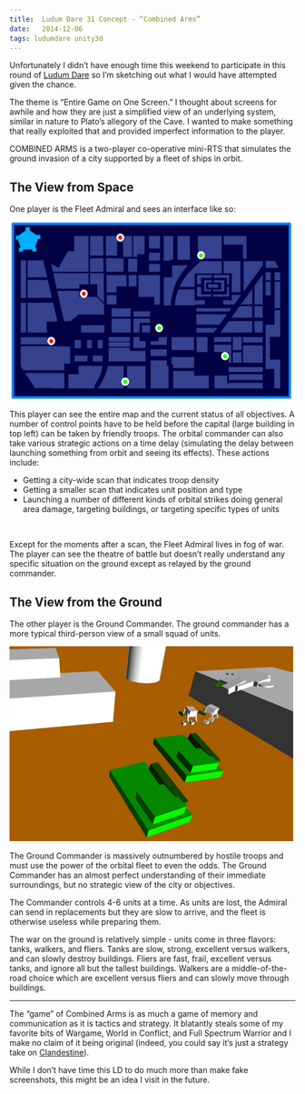 ```yaml
---
title:  Ludum Dare 31 Concept - “Combined Arms”
date:   2014-12-06
tags: ludumdare unity3d
---
```


Unfortunately I didn’t have enough time this weekend to participate in this round of [Ludum Dare](http://ludumdare.com/compo/) so I’m sketching out what I would have attempted given the chance.

The theme is “Entire Game on One Screen.” I thought about screens for awhile and how they are just a simplified view of an underlying system, similar in nature to Plato’s allegory of the Cave. I wanted to make something that really exploited that and provided imperfect information to the player.

COMBINED ARMS is a two-player co-operative mini-RTS that simulates the ground invasion of a city supported by a fleet of ships in orbit.

## The View from Space

One player is the Fleet Admiral and sees an interface like so:

![](/images/2014-12-06-screen-1.png)

This player can see the entire map and the current status of all objectives. A number of control points have to be held before the capital (large building in top left) can be taken by friendly troops. The orbital commander can also take various strategic actions on a time delay (simulating the delay between launching something from orbit and seeing its effects). These actions include:

* Getting a city-wide scan that indicates troop density
* Getting a smaller scan that indicates unit position and type
* Launching a number of different kinds of orbital strikes doing general area damage, targeting buildings, or targeting specific types of units
<br>

Except for the moments after a scan, the Fleet Admiral lives in fog of war. The player can see the theatre of battle but doesn’t really understand any specific situation on the ground except as relayed by the ground commander.

## The View from the Ground

The other player is the Ground Commander. The ground commander has a more typical third-person view of a small squad of units.

![](/images/2014-12-06-screen-2.png)

The Ground Commander is massively outnumbered by hostile troops and must use the power of the orbital fleet to even the odds. The Ground Commander has an almost perfect understanding of their immediate surroundings, but no strategic view of the city or objectives.

The Commander controls 4-6 units at a time. As units are lost, the Admiral can send in replacements but they are slow to arrive, and the fleet is otherwise useless while preparing them. 

The war on the ground is relatively simple - units come in three flavors: tanks, walkers, and fliers. Tanks are slow, strong, excellent versus walkers, and can slowly destroy buildings. Fliers are fast, frail, excellent versus tanks, and ignore all but the tallest buildings. Walkers are a middle-of-the-road choice which are excellent versus fliers and can slowly move through buildings.

---

The “game” of Combined Arms is as much a game of memory and communication as it is tactics and strategy. It blatantly steals some of my favorite bits of Wargame, World in Conflict, and Full Spectrum Warrior and I make no claim of it being original (indeed, you could say it’s just a strategy take on [Clandestine](http://store.steampowered.com/app/290530/)).

While I don’t have time this LD to do much more than make fake screenshots, this might be an idea I visit in the future.